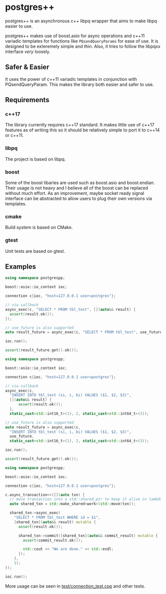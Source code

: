 # postgres++

postgres++ is an asynchronous c++ libpq wrapper that aims to make libpq easier
to use.

postgres++ makes use of boost.asio for async operations and c++11 variadic
templates for functions like `PQsendQueryParams` for ease of use.
It is designed to be exteremely simple and thin. Also, it tries to follow
the libpqxx interface _very_ loosely.

## Safer & Easier

It uses the power of c++11 variadic templates in conjunction with
PQsendQueryParam. This makes the library both easier and safer to use.

## Requirements

### c++17

The library currently requires c++17 standard. It makes little use of c++17
features as of writing this so it should be relatively simple to port it to c++14
or c++11.

### libpq

The project is based on libpq.

### boost

Some of the boost libaries are used such as boost.asio and boost.endian. Their
usage is not heavy and I believe all of the boost can be replaced without much
effort. As an improvement, maybe socket ready signal interface can be abstracted
to allow users to plug their own versions via templates.

### cmake

Build system is based on CMake.

### gtest

Unit tests are based on gtest.

## Examples

```c++
using namespace postgrespp;

boost::asio::io_context ioc;

connection c{ioc, "host=127.0.0.1 user=postgres"};

// via callback
async_exec(c, "SELECT * FROM tbl_test", [](auto&& result) {
  assert(result.ok());
});

// use_future is also supported
auto result_future = async_exec(c, "SELECT * FROM tbl_test", use_future);

ioc.run();

assert(result_future.get().ok());
```

```c++
using namespace postgrespp;

boost::asio::io_context ioc;

connection c{ioc, "host=127.0.0.1 user=postgres"};

// via callback
async_exec(c,
  "INSERT INTO tbl_test (si, i, bi) VALUES ($1, $2, $3)",
  [](auto&& result) {
      assert(result.ok());
  },
  static_cast<std::int16_t>(1), 2, static_cast<std::int64_t>(3));

// use_future is also supported
auto result_future = async_exec(c,
  "INSERT INTO tbl_test (si, i, bi) VALUES ($1, $2, $3)",
  use_future,
  static_cast<std::int16_t>(1), 2, static_cast<std::int64_t>(3));

ioc.run();

assert(result_future.get().ok());
```

```c++
using namespace postgrespp;

boost::asio::io_context ioc;

connection c{ioc, "host=127.0.0.1 user=postgres"};

c.async_transaction<>([](auto txn) {
  // move transaction into a std::shared_ptr to keep it alive in lambdas.
  auto shared_txn = std::make_shared<work>(std::move(txn));

  shared_txn->async_exec(
    "SELECT * FROM tbl_test WHERE id = $1",
    [shared_txn](auto&& result) mutable {
      assert(result.ok());

      shared_txn->commit([shared_txn](auto&& commit_result) mutable {
        assert(commit_result.ok());

        std::cout << "We are done." << std::endl;
      });
    },
    1);
});

ioc.run();
```

More usage can be seen in [test/connection_test.cpp](test/connection_test.cpp)
and other tests.
